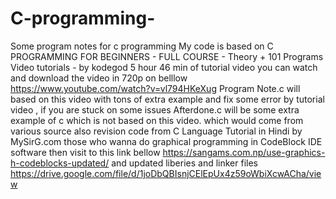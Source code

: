 # C-programming-
Some program notes for c programming 
My code is based on 
C PROGRAMMING FOR BEGINNERS - FULL COURSE - Theory + 101 Programs Video tutorials - by kodegod
5 hour 46 min of tutorial video
you can watch and download the video in 720p on belllow
https://www.youtube.com/watch?v=vl794HKeXug
Program Note.c will based on this video with tons of extra example and fix some error by tutorial video , if you are stuck on some issues
Afterdone.c will be some extra example of c which is not based on this video. which would come from various source 
also revision code from  C Language Tutorial in Hindi by MySirG.com
those who wanna do graphical programming in CodeBlock IDE software then visit to this link bellow
https://sangams.com.np/use-graphics-h-codeblocks-updated/
and updated liberies and linker files
https://drive.google.com/file/d/1joDbQBIsnjCElEpUx4z59oWbiXcwACha/view

